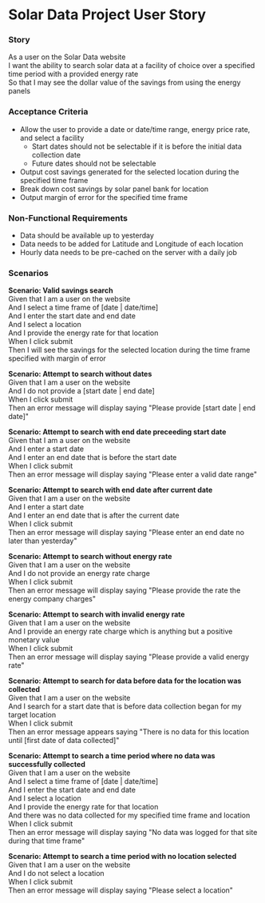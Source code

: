 # Solar Data Project User Story

### Story  
As a user on the Solar Data website  
I want the ability to search solar data at a facility of choice over a specified time period with a provided energy rate  
So that I may see the dollar value of the savings from using the energy panels  

### Acceptance Criteria
* Allow the user to provide a date or date/time range, energy price rate, and select a facility
    * Start dates should not be selectable if it is before the initial data collection date
    * Future dates should not be selectable
* Output cost savings generated for the selected location during the specified time frame
* Break down cost savings by solar panel bank for location
* Output margin of error for the specified time frame

### Non-Functional Requirements
* Data should be available up to yesterday
* Data needs to be added for Latitude and Longitude of each location
* Hourly data needs to be pre-cached on the server with a daily job

### Scenarios
**Scenario: Valid savings search**  
Given that I am a user on the website  
And I select a time frame of [date | date/time]  
And I enter the start date and end date  
And I select a location  
And I provide the energy rate for that location  
When I click submit  
Then I will see the savings for the selected location during the time frame specified with margin of error  

**Scenario: Attempt to search without dates**  
Given that I am a user on the website  
And I do not provide a [start date | end date]  
When I click submit  
Then an error message will display saying "Please provide [start date | end date]"  

**Scenario: Attempt to search with end date preceeding start date**  
Given that I am a user on the website  
And I enter a start date  
And I enter an end date that is before the start date  
When I click submit  
Then an error message will display saying "Please enter a valid date range"  

**Scenario: Attempt to search with end date after current date**  
Given that I am a user on the website  
And I enter a start date  
And I enter an end date that is after the current date  
When I click submit  
Then an error message will display saying "Please enter an end date no later than yesterday"  

**Scenario: Attempt to search without energy rate**  
Given that I am a user on the website  
And I do not provide an energy rate charge  
When I click submit  
Then an error message will display saying "Please provide the rate the energy company charges"  

**Scenario: Attempt to search with invalid energy rate**  
Given that I am a user on the website  
And I provide an energy rate charge which is anything but a positive monetary value  
When I click submit  
Then an error message will display saying "Please provide a valid energy rate"  

**Scenario: Attempt to search for data before data for the location was collected**  
Given that I am a user on the website  
And I search for a start date that is before data collection began for my target location  
When I click submit  
Then an error message appears saying "There is no data for this location until [first date of data collected]"  

**Scenario: Attempt to search a time period where no data was successfully collected**  
Given that I am a user on the website  
And I select a time frame of [date | date/time]  
And I enter the start date and end date  
And I select a location  
And I provide the energy rate for that location  
And there was no data collected for my specified time frame and location  
When I click submit  
Then an error message will display saying "No data was logged for that site during that time frame"  

**Scenario: Attempt to search a time period with no location selected**  
Given that I am a user on the website  
And I do not select a location  
When I click submit  
Then an error message will display saying "Please select a location"  
